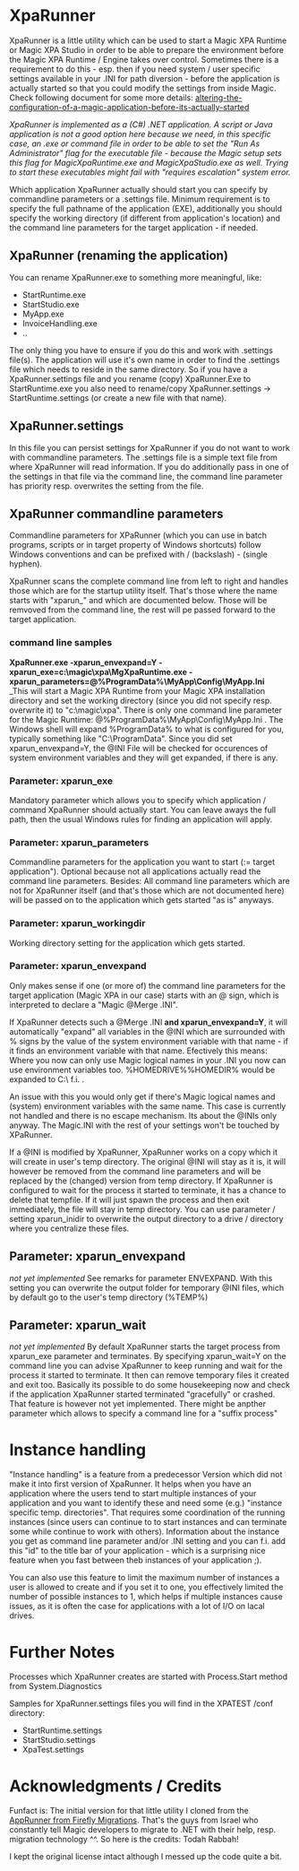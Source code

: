 # XpaRunner

XpaRunner is a little utility which can be used to start a Magic XPA Runtime or Magic XPA Studio in order to be able to prepare the environment before 
the Magic XPA Runtime / Engine takes over control. Sometimes there is a requirement to do this - esp. then if you need system / user specific 
settings available in your .INI for path diversion - before the application is actually started so that you could modify the settings from inside Magic.
Check following document for some more details: [altering-the-configuration-of-a-magic-application-before-its-actually-started](/XPATests/Doc/Installation/Magic.md#altering-the-configuration-of-a-magic-application-before-its-actually-started)  

_XpaRunner is implemented as a (C#) .NET application. A script or Java application is not a good option here because we need, in this specific case, an .exe or 
command file in order to be able to set the "Run As Administrator" flag for the executable file - because the Magic setup sets this flag for
MagicXpaRuntime.exe and MagicXpaStudio.exe as well. Trying to start these executables might fail with "requires escalation" system error._  

Which application XpaRunner actually should start you can specify by commandline parameters or a .settings file. Minimum requirement is to
specify the full pathname of the application (EXE), additionally you should specify the working directory (if different from application's 
location) and the command line parameters for the target application - if needed.  

## XpaRunner (renaming the application)
You can rename XpaRunner.exe to something more meaningful, like:
+ StartRuntime.exe
+ StartStudio.exe
+ MyApp.exe
+ InvoiceHandling.exe
+ ..

The only thing you have to ensure if you do this and work with .settings file(s). The application will use it's own name in order to find the 
.settings file which needs to reside in the same directory. So if you have a XpaRunner.settings file and you rename (copy) XpaRunner.Exe to
StartRuntime.exe you also need to rename/copy XpaRunner.settings -> StartRuntime.settings (or create a new file with that name).
  
## XpaRunner.settings
In this file you can persist settings for XpaRunner if you do not want to work with commandline parameters. The .settings file is a simple text file from where XpaRunner will read information. If you do additionally pass in one of the settings in that file via the command line, the command line parameter has priority resp. overwrites the setting from the file.  

## XpaRunner commandline parameters

Commandline parameters for XPaRunner (which you can use in batch programs, scripts or in target property of Windows shortcuts) follow Windows conventions and can be prefixed with / (backslash) - (single hyphen).  

XpaRunner scans the complete command line from left to right and handles those which are for the startup utility itself. That's those where the name starts with "xparun_" and which are documented below. Those will be remvoved from the command line, the rest will pe passed forward to the target application. 

### command line samples
**XpaRunner.exe -xparun_envexpand=Y -xparun_exe=c:\magic\xpa\MgXpaRuntime.exe -xparun_parameters=@%ProgramData%\MyApp\Config\MyApp.Ini**  
_This will start a Magic XPA Runtime from your Magic XPA installation directory and set the working directory (since you did not specify resp. overwrite it) to "c:\magic\xpa". There is only one command line parameter for the Magic Runtime: @%ProgramData%\MyApp\Config\MyApp.Ini . The Windows shell will expand %ProgramData% to what is configured for you, typically something like "C:\ProgramData". Since you did set xparun_envexpand=Y, the @INI File will be checked for occurences of system environment variables and they will get expanded, if there is any.

### Parameter: xparun_exe
Mandatory parameter which allows you to specify which application / command XpaRunner should actually start. You can leave aways the full path, then the usual Windows rules for finding an application will apply.  

### Parameter: xparun_parameters
Commandline parameters for the application you want to start (:= target application"). Optional because not all applications actually read the command line parameters. Besides: All command line parameters which are not for XpaRunner itself (and that's those which are not documented here) will be passed on to the application which gets started "as is" anyways.  

### Parameter: xparun_workingdir
Working directory setting for the application which gets started. 

### Parameter: xparun_envexpand
Only makes sense if one (or more of) the command line parameters for the target application (Magic XPA in our case) starts with an @ sign, which is interpreted to declare a "Magic @Merge .INI". 

If XpaRunner detects such a @Merge .INI **and xparun_envexpand=Y**, it will automatically "expand" all variables in the @INI which are surrounded with % signs by the value of the system environment variable with that name - if it finds an environment variable with that name. Efectively this means: Where you now can only use Magic logical names in your .INI you now can use environment variables too. %HOMEDRIVE%%HOMEDIR% would be expanded to C:\ f.i. .  

An issue with this you would only get if there's Magic logical names and (system) environment variables with the same name. This case 
is currently not handled and there is no escape mechanism. Its about the @INIs only anyway. The Magic.INI with the rest of your settings
won't be touched by XPaRunner.  
  
If a @INI is modified by XpaRunner, XpaRunner works on a copy which it will create in user's temp directory. The original @INI will stay
as it is, it will however be removed from the command line parameters and will be replaced by the (changed) version from temp directory. If XpaRunner is configured to wait for the process it started to terminate, it has a chance to delete that tempfile. If it will just 
spawn the process and then exit immediately, the file will stay in temp directory. You can use parameter / setting xparun_inidir to overwrite the output directory to a drive / directory where you centralize these files. 
 
## Parameter: xparun_envexpand
_not yet implemented_
See remarks for parameter ENVEXPAND. With this setting you can overwrite the output folder for temporary @INI files, which by 
default go to the user's temp directory (%TEMP%)

## Parameter: xparun_wait
_not yet implemented_
By default XpaRunner starts the target process from xparun_exe parameter and terminates. By specifying xparun_wait=Y on the command line you can advise XpaRunner to keep running and wait for the process it started to terminate. It then can remove temporary files it created and exit too. Basically its possible to do some housekeeping now and check if the application XpaRunner started terminated "gracefully" or crashed. That feature is however not yet implemented. There might be anpther parameter which allows to specify a command line for a "suffix process"

# Instance handling
"Instance handling" is a feature from a predecessor Version which did not make it into first version of XpaRunner. It helps when you 
have an application where the users tend to start multiple instances of your application and you want to identify these and need some 
(e.g.) "instance specific temp. directories". That requires some coordination of the running instances (since users can continue to 
to start instances and can terminate some while continue to work with others). Information about the instance you get as command line parameter and/or .INI setting and you can f.i. add this "id" to the title bar of your application - which is a surprising nice feature 
when you <alt><tab> fast between theb instances of your application ;).  

You can also use this feature to limit the maximum number of instances a user is allowed to create and if you set it to one, you 
effectively limited the number of possible instances to 1, which helps if multiple instances cause issues, as it is often the case for 
applications with a lot of I/O on lacal drives.

# Further Notes

Processes which XpaRunner creates are started with Process.Start method from System.Diagnostics

Samples for XpaRunner.settings files you will find in the XPATEST /conf directory:  
+ StartRuntime.settings
+ StartStudio.settings
+ XpaTest.settings
  
# Acknowledgments / Credits
Funfact is: The initial version for that little utility I cloned from the [AppRunner from Firefly Migrations](https://github.com/FireflyMigration/AppRunner). That's the guys from Israel who constantly tell Magic developers to migrate to .NET with their help, resp. migration technology ^^. So here is the credits: Todah Rabbah!  

I kept the original license intact although I messed up the code quite a bit.
